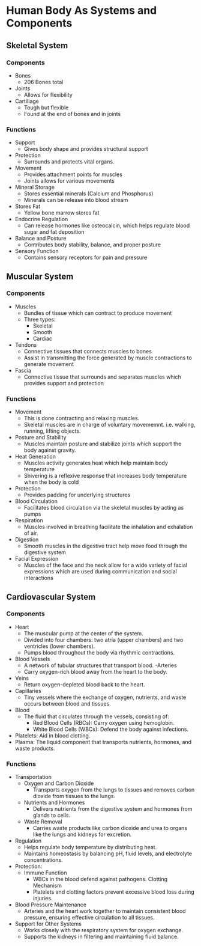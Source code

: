 # Human Body As Systems and Components

## Skeletal System

### Components

- Bones
  - 206 Bones total
- Joints
  - Allows for flexibility
- Cartiliage
  - Tough but flexible
  - Found at the end of bones and in joints

### Functions

- Support
  - Gives body shape and provides structural support
- Protection
  - Surrounds and protects vital organs.
- Movement
  - Provides attachment points for muscles
  - Joints allows for various movements
- Mineral Storage
  - Stores essential minerals (Calcium and Phosphorus)
  - Minerals can be release into blood stream
- Stores Fat
  - Yellow bone marrow stores fat
- Endocrine Regulation
  - Can release hormones like osteocalcin, which helps regulate blood sugar and fat deposition
- Balance and Posture
  - Contributes body stability, balance, and proper posture
- Sensory Function
  - Contains sensory receptors for pain and pressure

## Muscular System

### Components

- Muscles
  - Bundles of tissue which can contract to produce movement
  - Three types:
    - Skeletal
    - Smooth
    - Cardiac
- Tendons
  - Connective tissues that connects muscles to bones
  - Assist in transmitting the force generated by muscle contractions to generate movement
- Fascia
  - Connective tissue that surrounds and separates muscles which provides support and protection

### Functions

- Movement
  - This is done contracting and relaxing muscles.
  - Skeletal muscles are in charge of voluntary movememnt. i.e. walking, running, lifting objects.
- Posture and Stability
  - Muscles maintain posture and stabilize joints which support the body against gravity.
- Heat Generation
  - Muscles activity generates heat which help maintain body temperature
  - Shivering is a reflexive response that increases body temperature when the body is cold
- Protection
  - Provides padding for underlying structures
- Blood Circulation
  - Facilitates blood circulation via the skeletal muscles by acting as pumps
- Respiration
  - Muscles involved in breathing facilitate the inhalation and exhalation of air.
- Digestion
  - Smooth muscles in the digestive tract help move food through the digestive system
- Facial Expression
  - Muscles of the face and the neck allow for a wide variety of facial expressions which are used during communication and social interactions

## Cardiovascular System

### Components

- Heart
  - The muscular pump at the center of the system.
  - Divided into four chambers: two atria (upper chambers) and two ventricles (lower chambers).
  - Pumps blood throughout the body via rhythmic contractions.
- Blood Vessels
  - A network of tubular structures that transport blood.
-Arteries
  - Carry oxygen-rich blood away from the heart to the body.
- Veins
  - Return oxygen-depleted blood back to the heart.
- Capillaries
  - Tiny vessels where the exchange of oxygen, nutrients, and waste occurs between blood and tissues.
- Blood
  - The fluid that circulates through the vessels, consisting of:
    - Red Blood Cells (RBCs): Carry oxygen using hemoglobin.
    - White Blood Cells (WBCs): Defend the body against infections.
- Platelets: Aid in blood clotting.
- Plasma: The liquid component that transports nutrients, hormones, and waste products.

### Functions

- Transportation
  - Oxygen and Carbon Dioxide
    - Transports oxygen from the lungs to tissues and removes carbon dioxide from tissues to the lungs.
  - Nutrients and Hormones
    - Delivers nutrients from the digestive system and hormones from glands to cells.
  - Waste Removal
    - Carries waste products like carbon dioxide and urea to organs like the lungs and kidneys for excretion.
- Regulation
  - Helps regulate body temperature by distributing heat.
  - Maintains homeostasis by balancing pH, fluid levels, and electrolyte concentrations.
- Protection:
  - Immune Function
    - WBCs in the blood defend against pathogens.
  Clotting Mechanism
    - Platelets and clotting factors prevent excessive blood loss during injuries.
- Blood Pressure Maintenance
  - Arteries and the heart work together to maintain consistent blood pressure, ensuring effective circulation to all tissues.
- Support for Other Systems
  - Works closely with the respiratory system for oxygen exchange.
  - Supports the kidneys in filtering and maintaining fluid balance.
